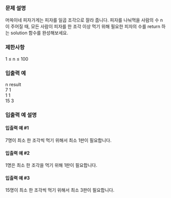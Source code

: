 ### 문제 설명
머쓱이네 피자가게는 피자를 일곱 조각으로 잘라 줍니다. 피자를 나눠먹을 사람의 수 n이 주어질 때, 모든 사람이 피자를 한 조각 이상 먹기 위해 필요한 피자의 수를 return 하는 solution 함수를 완성해보세요.

### 제한사항
1 ≤ n ≤ 100  
### 입출력 예
n	result  
7	1  
1	1  
15	3  
### 입출력 예 설명
#### 입출력 예 #1
7명이 최소 한 조각씩 먹기 위해서 최소 1판이 필요합니다.
#### 입출력 예 #2
1명은 최소 한 조각을 먹기 위해 1판이 필요합니다.
#### 입출력 예 #3
15명이 최소 한 조각씩 먹기 위해서 최소 3판이 필요합니다.
